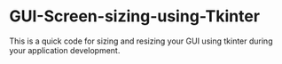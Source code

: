 # GUI-Screen-sizing-using-Tkinter
This is a quick code for sizing and resizing your GUI using tkinter during your application development.
